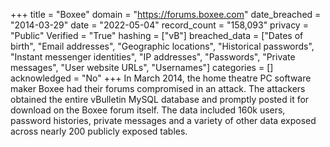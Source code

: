 +++
title = "Boxee"
domain = "https://forums.boxee.com"
date_breached = "2014-03-29"
date = "2022-05-04"
record_count = "158,093"
privacy = "Public"
Verified = "True"
hashing = ["vB"]
breached_data = ["Dates of birth", "Email addresses", "Geographic locations", "Historical passwords", "Instant messenger identities", "IP addresses", "Passwords", "Private messages", "User website URLs", "Usernames"]
categories = []
acknowledged = "No"
+++
In March 2014, the home theatre PC software maker Boxee had their forums compromised in an attack. The attackers obtained the entire vBulletin MySQL database and promptly posted it for download on the Boxee forum itself. The data included 160k users, password histories, private messages and a variety of other data exposed across nearly 200 publicly exposed tables.
